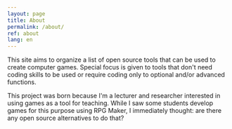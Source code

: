 ```yaml
---
layout: page
title: About
permalink: /about/
ref: about
lang: en
---
```


This site aims to organize a list of open source tools that can be used to create computer games. Special focus is given to tools that don't need coding skills to be used or require coding only to optional and/or advanced functions.

This project was born because I'm a lecturer and researcher interested in using games as a tool for teaching. While I saw some students develop games for this purpose using RPG Maker, I immediately thought: are there any open source alternatives to do that?